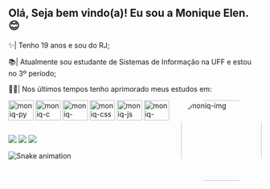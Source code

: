 ## Olá, Seja bem vindo(a)! Eu sou a Monique Elen. 😊

✨| Tenho 19 anos e sou do RJ;

📚| Atualmente sou estudante de Sistemas de Informação na UFF e estou no 3º período;

👩‍💻| Nos últimos tempos tenho aprimorado meus estudos em:

<div>
  <img align="center" alt="moniq-py" height="40" width="50" src="https://cdn.jsdelivr.net/gh/devicons/devicon/icons/python/python-original.svg">
  <img align="center" alt="moniq-c" height="40" width="50" src="https://cdn.jsdelivr.net/gh/devicons/devicon/icons/c/c-plain.svg">
  <img align="center" alt="moniq-html" height="40" width="50" src="https://cdn.jsdelivr.net/gh/devicons/devicon/icons/html5/html5-plain-wordmark.svg">
  <img align="center" alt="moniq-css" height="40" width="50" src="https://cdn.jsdelivr.net/gh/devicons/devicon/icons/css3/css3-plain-wordmark.svg">
  <img align="center" alt="moniq-js" height="40" width="50" src="https://cdn.jsdelivr.net/gh/devicons/devicon/icons/javascript/javascript-plain.svg">
  <img align="center" alt="moniq-react" height="40" width="50" src="https://cdn.jsdelivr.net/gh/devicons/devicon/icons/react/react-original.svg">
  <img align="right" alt="moniq-img" height="160" style="border-radius:50px;" src="https://cdn.discordapp.com/attachments/757673748647248015/1072753530894549052/download20230202215918.png">
</div>

##

<div>
  <a href="https://www.linkedin.com/in/moniquelen/" target="_blank"><img src="https://img.shields.io/badge/-LinkedIn-%230077B5?style=for-the-badge&logo=linkedin&logoColor=white" target="_blank"></a> 
  <a href = "mailto:moniqueelen@id.uff.br"><img src="https://img.shields.io/badge/-Gmail-%23333?style=for-the-badge&logo=gmail&logoColor=white" target="_blank"></a>
  <a href="https://instagram.com/niqelen" target="_blank"><img src="https://img.shields.io/badge/-Instagram-%23E4405F?style=for-the-badge&logo=instagram&logoColor=white" target="_blank"></a>
</div>

![Snake animation](https://github.com/moniquelen/moniquelen/blob/output/github-contribution-grid-snake.svg)
